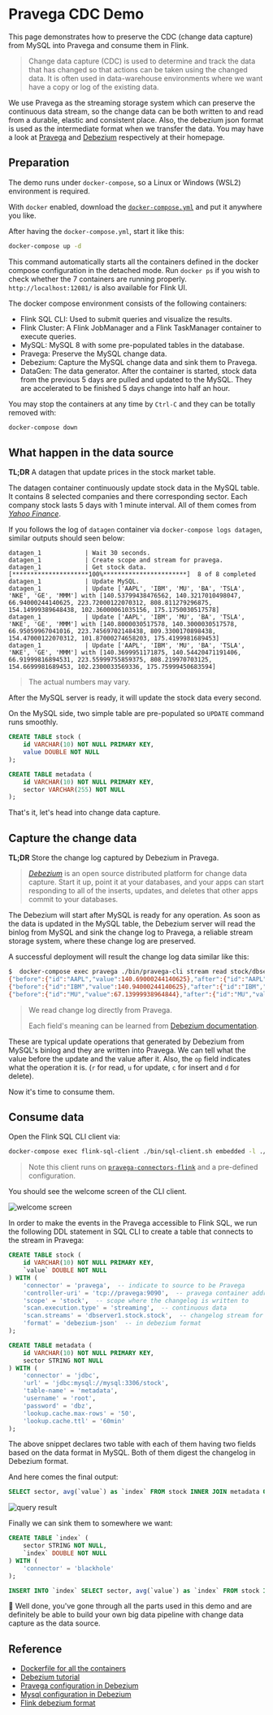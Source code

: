 # Pravega CDC Demo

This page demonstrates how to preserve the CDC (change data capture) from MySQL into Pravega and consume them in Flink.

> Change data capture (CDC) is used to determine and track the data that has changed so that actions can be taken using the changed data. It is often used in data-warehouse environments where we want have a copy or log of the existing data.

We use Pravega as the streaming storage system which can preserve the continuous data stream, so the change data can be both written to and read from a durable, elastic and consistent place. Also, the debezium json format is used as the intermediate format when we transfer the data. You may have a look at [Pravega](https://cncf.pravega.io/) and [Debezium](https://debezium.io/) respectively at their homepage.

## Preparation

The demo runs under `docker-compose`, so a Linux or Windows (WSL2) environment is required.

With `docker` enabled, download the [`docker-compose.yml`](./docker-compose.yml) and put it anywhere you like.

After having the `docker-compose.yml`, start it like this:

```bash
docker-compose up -d
```

This command automatically starts all the containers defined in the docker compose configuration in the detached mode. Run `docker ps` if you wish to check whether the 7 containers are running properly. `http://localhost:12081/` is also available for Flink UI.

The docker compose environment consists of the following containers:

- Flink SQL CLI: Used to submit queries and visualize the results.
- Flink Cluster: A Flink JobManager and a Flink TaskManager container to execute queries.
- MySQL: MySQL 8 with some pre-populated tables in the database.
- Pravega: Preserve the MySQL change data.
- Debezium: Capture the MySQL change data and sink them to Pravega.
- DataGen: The data generator. After the container is started, stock data from the previous 5 days are pulled and updated to the MySQL. They are accelerated to be finished 5 days change into half an hour.

You may stop the containers at any time by `Ctrl-C` and they can be totally removed with:

```bash
docker-compose down
```

## What happen in the data source

**TL;DR** A datagen that update prices in the stock market table.

The datagen container continuously update stock data in the MySQL table. It contains 8 selected companies and there corresponding sector. Each company stock lasts 5 days with 1 minute interval. All of them comes from [*Yahoo Finance*](https://github.com/ranaroussi/yfinance).

If you follows the log of `datagen` container via `docker-compose logs datagen`, similar outputs should seen below:

```
datagen_1            | Wait 30 seconds.
datagen_1            | Create scope and stream for pravega.
datagen_1            | Get stock data.
[*********************100%***********************]  8 of 8 completed
datagen_1            | Update MySQL.
datagen_1            | Update ['AAPL', 'IBM', 'MU', 'BA', 'TSLA', 'NKE', 'GE', 'MMM'] with [140.53799438476562, 140.3217010498047, 66.94000244140625, 223.72000122070312, 808.811279296875, 154.14999389648438, 102.36000061035156, 175.1750030517578]
datagen_1            | Update ['AAPL', 'IBM', 'MU', 'BA', 'TSLA', 'NKE', 'GE', 'MMM'] with [140.8000030517578, 140.3000030517578, 66.95059967041016, 223.74569702148438, 809.3300170898438, 154.47000122070312, 101.87000274658203, 175.4199981689453]
datagen_1            | Update ['AAPL', 'IBM', 'MU', 'BA', 'TSLA', 'NKE', 'GE', 'MMM'] with [140.3699951171875, 140.54420471191406, 66.91999816894531, 223.55999755859375, 808.219970703125, 154.6699981689453, 102.2300033569336, 175.75999450683594]
```

> The actual numbers may vary.

After the MySQL server is ready, it will update the stock data every second.

On the MySQL side, two simple table are pre-populated so `UPDATE` command runs smoothly.

```sql
CREATE TABLE stock (
    id VARCHAR(10) NOT NULL PRIMARY KEY,
    value DOUBLE NOT NULL
);

CREATE TABLE metadata (
    id VARCHAR(10) NOT NULL PRIMARY KEY,
    sector VARCHAR(255) NOT NULL
);
```

That's it, let's head into change data capture.

## Capture the change data

**TL;DR** Store the change log captured by Debezium in Pravega.

> [*Debezium*](https://debezium.io/) is an open source distributed platform for change data capture. Start it up, point it at your databases, and your apps can start responding to all of the inserts, updates, and deletes that other apps commit to your databases.

The Debezium will start after MySQL is ready for any operation. As soon as the data is updated in the MySQL table, the Debezium server will read the binlog from MySQL and sink the change log to Pravega, a reliable stream storage system, where these change log are preserved.

A successful deployment will result the change log data similar like this:

```bash
$  docker-compose exec pravega ./bin/pravega-cli stream read stock/dbserver1.stock.stock
{"before":{"id":"AAPL","value":140.69000244140625},"after":{"id":"AAPL","value":140.5850067138672},"source":{"version":"1.7.0.Final","connector":"mysql","name":"dbserver1","ts_ms":1634716546000,"snapshot":"false","db":"stock","sequence":null,"table":"stock","server_id":1,"gtid":null,"file":"binlog.000002","pos":24961,"row":0,"thread":null,"query":null},"op":"u","ts_ms":1634716546543,"transaction":null}
{"before":{"id":"IBM","value":140.94000244140625},"after":{"id":"IBM","value":140.73500061035156},"source":{"version":"1.7.0.Final","connector":"mysql","name":"dbserver1","ts_ms":1634716546000,"snapshot":"false","db":"stock","sequence":null,"table":"stock","server_id":1,"gtid":null,"file":"binlog.000002","pos":25272,"row":0,"thread":null,"query":null},"op":"u","ts_ms":1634716546544,"transaction":null}
{"before":{"id":"MU","value":67.13999938964844},"after":{"id":"MU","value":67.12999725341797},"source":{"version":"1.7.0.Final","connector":"mysql","name":"dbserver1","ts_ms":1634716546000,"snapshot":"false","db":"stock","sequence":null,"table":"stock","server_id":1,"gtid":null,"file":"binlog.000002","pos":25581,"row":0,"thread":null,"query":null},"op":"u","ts_ms":1634716546544,"transaction":null}
```

> We read change log directly from Pravega.
>
> Each field's meaning can be learned from [Debezium documentation](https://debezium.io/documentation/reference/1.7/connectors/mysql.html#mysql-connector-events_debezium).

These are typical update operations that generated by Debezium from MySQL's binlog and they are written into Pravega. We can tell what the value before the update and the value after it. Also, the `op` field indicates what the operation it is. (`r` for read, `u` for update, `c` for insert and `d` for delete).

Now it's time to consume them.

## Consume data

Open the Flink SQL CLI client via:

```bash
docker-compose exec flink-sql-client ./bin/sql-client.sh embedded -l ./lib
```

> Note this client runs on [`pravega-connectors-flink`](https://github.com/pravega/flink-connectors) and a pre-defined configuration.

You should see the welcome screen of the CLI client.

![welcome screen](./images/Flink_SQL_CLI.png)

In order to make the events in the Pravega accessible to Flink SQL, we run the following DDL statement in SQL CLI to create a table that connects to the stream in Pravega:

```sql
CREATE TABLE stock (
    id VARCHAR(10) NOT NULL PRIMARY KEY,
    `value` DOUBLE NOT NULL
) WITH (
    'connector' = 'pravega',  -- indicate to source to be Pravega
    'controller-uri' = 'tcp://pravega:9090',  -- pravega container address
    'scope' = 'stock',  -- scope where the changelog is written to
    'scan.execution.type' = 'streaming',  -- continuous data
    'scan.streams' = 'dbserver1.stock.stock',  -- changelog stream for the stock table
    'format' = 'debezium-json'  -- in debezium format
);

CREATE TABLE metadata (
    id VARCHAR(10) NOT NULL PRIMARY KEY,
    sector STRING NOT NULL
) WITH (
    'connector' = 'jdbc',
    'url' = 'jdbc:mysql://mysql:3306/stock',
    'table-name' = 'metadata',
    'username' = 'root',
    'password' = 'dbz',
    'lookup.cache.max-rows' = '50',
    'lookup.cache.ttl' = '60min'
);
```

The above snippet declares two table with each of them having two fields based on the data format in MySQL. Both of them digest the changelog in Debezium format.

And here comes the final output:

```sql
SELECT sector, avg(`value`) as `index` FROM stock INNER JOIN metadata ON stock.id=metadata.id GROUP BY sector;
```

![query result](./images/Flink_SQL_Query_Result.png)

Finally we can sink them to somewhere we want:

```sql
CREATE TABLE `index` (
    sector STRING NOT NULL,
    `index` DOUBLE NOT NULL
) WITH (
    'connector' = 'blackhole'
);

INSERT INTO `index` SELECT sector, avg(`value`) as `index` FROM stock INNER JOIN metadata ON stock.id=metadata.id GROUP BY sector;
```

🎉 Well done, you've gone through all the parts used in this demo and are definitely be able to build your own big data pipeline with change data capture as the data source.

## Reference

- [Dockerfile for all the containers](https://github.com/pravega/pravega-samples/tree/dev/scenarios/change-data-capture)
- [Debezium tutorial](https://debezium.io/documentation/reference/tutorial.html#updating-database-viewing-update-event)
- [Pravega configuration in Debezium](https://debezium.io/documentation/reference/operations/debezium-server.html#_pravega)
- [Mysql configuration in Debezium](https://debezium.io/documentation/reference/connectors/mysql.html#mysql-example-configuration)
- [Flink debezium format](https://ci.apache.org/projects/flink/flink-docs-stable/docs/connectors/table/formats/debezium/)
